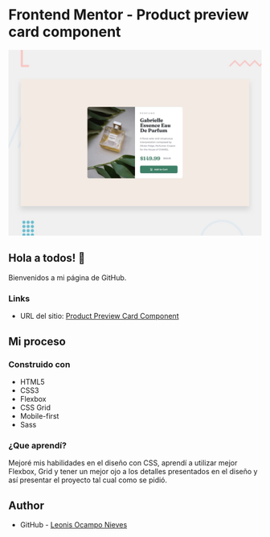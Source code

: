 # Frontend Mentor - Product preview card component

![Design preview for the Product preview card component coding challenge](./design/desktop-preview.jpg)

## Hola a todos! 👋

Bienvenidos a mi página de GitHub.

### Links

- URL del sitio: [Product Preview Card Component](https://locamponieves.github.io/ProductPreviewCardComponent/)

## Mi proceso

### Construido con

- HTML5
- CSS3
- Flexbox
- CSS Grid
- Mobile-first
- Sass

### ¿Que aprendí?

Mejoré mis habilidades en el diseño con CSS, aprendí a utilizar mejor Flexbox, Grid y tener un mejor ojo a los detalles presentados en el diseño y así presentar el proyecto tal cual como se pidió.

## Author

- GitHub - [Leonis Ocampo Nieves](https://github.com/locamponieves)
